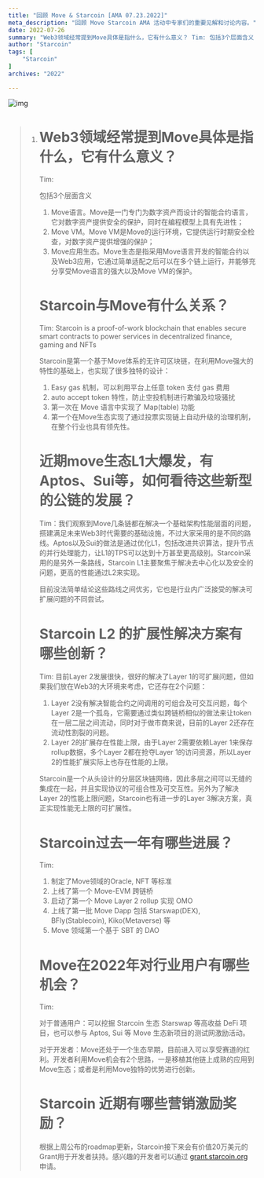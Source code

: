 ```yaml
---
title: "回顾 Move & Starcoin [AMA 07.23.2022]"
meta_description: "回顾 Move Starcoin AMA 活动中专家们的重要见解和讨论内容。"
date: 2022-07-26
summary: "Web3领域经常提到Move具体是指什么，它有什么意义？ Tim: 包括3个层面含义 Move语言。Move是一门专门为数字资产而设计的智能合约语言，它对数字资产提供安全的保护，同时在编程模型上具有先进性； Move..."
author: "Starcoin"
tags: [
    "Starcoin"
]
archives: "2022"

---
```


![img](/images/hackathon/ama1.png)

> 1. # Web3领域经常提到Move具体是指什么，它有什么意义？
>
>    Tim:
>
>    包括3个层面含义
>
>    1. Move语言。Move是一门专门为数字资产而设计的智能合约语言，它对数字资产提供安全的保护，同时在编程模型上具有先进性；
>    2. Move VM。Move VM是Move的运行环境，它提供运行时期安全检查，对数字资产提供增强的保护；
>    3. Move应用生态。Move生态是指采用Move语言开发的智能合约以及Web3应用，它通过简单适配之后可以在多个链上运行，并能够充分享受Move语言的强大以及Move VM的保护。
>
>    # Starcoin与Move有什么关系？
>
>    Tim: Starcoin is a proof-of-work blockchain that enables secure smart contracts to power services in decentralized finance, gaming and NFTs
>
>    Starcoin是第一个基于Move体系的无许可区块链，在利用Move强大的特性的基础上，也实现了很多独特的设计：
>
>    1. Easy gas 机制，可以利用平台上任意 token 支付 gas 费用
>    2. auto accept token 特性，防止空投机制进行欺骗及垃圾骚扰
>    3. 第一次在 Move 语言中实现了 Map(table) 功能
>    4. 第一个在Move生态实现了通过投票实现链上自动升级的治理机制，在整个行业也具有领先性。
>
>    # 近期move生态L1大爆发，有Aptos、Sui等，如何看待这些新型的公链的发展？
>
>    Tim：我们观察到Move几条链都在解决一个基础架构性能层面的问题，搭建满足未来Web3时代需要的基础设施，不过大家采用的是不同的路线。Aptos以及Sui的做法是通过优化L1，包括改进共识算法，提升节点的并行处理能力，让L1的TPS可以达到十万甚至更高级别。Starcoin采用的是另外一条路线，Starcoin L1主要聚焦于解决去中心化以及安全的问题，更高的性能通过L2来实现。
>
>    目前没法简单结论这些路线之间优劣，它也是行业内广泛接受的解决可扩展问题的不同尝试。
>
>    # **Starcoin L2 的扩展性解决方案有哪些创新？**
>
>    Tim: 目前Layer 2发展很快，很好的解决了Layer 1的可扩展问题，但如果我们放在Web3的大环境来考虑，它还存在2个问题：
>
>    1. Layer 2没有解决智能合约之间调用的可组合及可交互问题，每个Layer 2是一个孤岛，它需要通过类似跨链桥相似的做法来让token在一层二层之间流动，同时对于做市商来说，目前的Layer 2还存在流动性割裂的问题。
>    2. Layer 2的扩展存在性能上限，由于Layer 2需要依赖Layer 1来保存rollup数据，多个Layer 2都在抢夺Layer 1的访问资源，所以Layer 2的性能扩展实际上也存在性能的上限。
>
>    Starcoin是一个从头设计的分层区块链网络，因此多层之间可以无缝的集成在一起，并且实现协议的可组合性及可交互性。另外为了解决Layer 2的性能上限问题，Starcoin也有进一步的Layer 3解决方案，真正实现性能无上限的可扩展性。
>
>    # Starcoin过去一年有哪些进展？
>
>    Tim:
>
>    1. 制定了Move领域的Oracle, NFT 等标准
>    2. 上线了第一个 Move-EVM 跨链桥
>    3. 启动了第一个 Move Layer 2 rollup 实现 OMO
>    4. 上线了第一批 Move Dapp 包括 Starswap(DEX), BFly(Stablecoin), Kiko(Metaverse) 等
>    5. Move 领域第一个基于 SBT 的 DAO
>
>    # Move在2022年对行业用户有哪些机会？
>
>    Tim:
>
>    对于普通用户：可以挖掘 Starcoin 生态 Starswap 等高收益 DeFi 项目，也可以参与 Aptos, Sui 等 Move 生态新项目的测试网激励活动。
>
>    对于开发者：Move还处于一个生态早期，目前进入可以享受赛道的红利。开发者利用Move机会有2个思路，一是移植其他链上成熟的应用到Move生态；或者是利用Move独特的优势进行创新。
>
>    # Starcoin 近期有哪些营销激励奖励？
>
>    根据上周公布的roadmap更新，Starcoin接下来会有价值20万美元的Grant用于开发者扶持。感兴趣的开发者可以通过 [grant.starcoin.org](http://grant.starcoin.org/) 申请。